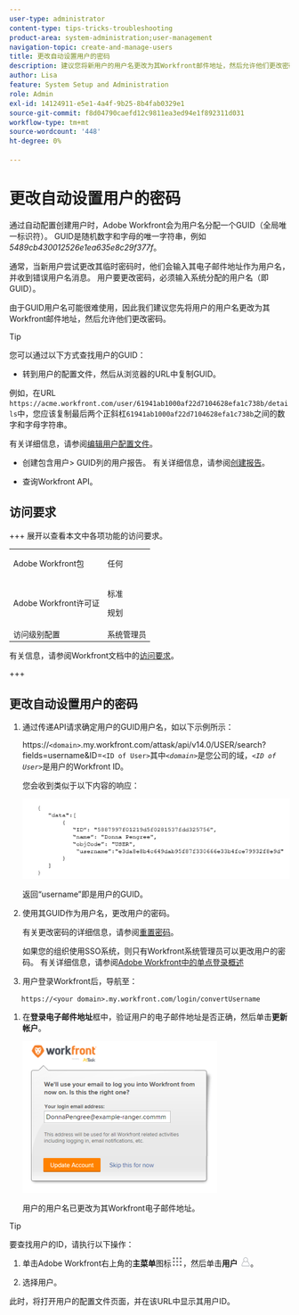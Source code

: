 ```yaml
---
user-type: administrator
content-type: tips-tricks-troubleshooting
product-area: system-administration;user-management
navigation-topic: create-and-manage-users
title: 更改自动设置用户的密码
description: 建议您将新用户的用户名更改为其Workfront邮件地址，然后允许他们更改密码。
author: Lisa
feature: System Setup and Administration
role: Admin
exl-id: 14124911-e5e1-4a4f-9b25-8b4fab0329e1
source-git-commit: f8d04790caefd12c9811ea3ed94e1f892311d031
workflow-type: tm+mt
source-wordcount: '448'
ht-degree: 0%

---
```


# 更改自动设置用户的密码

通过自动配置创建用户时，Adobe Workfront会为用户名分配一个GUID（全局唯一标识符）。 GUID是随机数字和字母的唯一字符串，例如&#x200B;*5489cb430012526e1ea635e8c29f377f*。

通常，当新用户尝试更改其临时密码时，他们会输入其电子邮件地址作为用户名，并收到错误用户名消息。 用户要更改密码，必须输入系统分配的用户名（即GUID）。

由于GUID用户名可能很难使用，因此我们建议您先将用户的用户名更改为其Workfront邮件地址，然后允许他们更改密码。

>[!TIP]
>
>您可以通过以下方式查找用户的GUID：
>
>* 转到用户的配置文件，然后从浏览器的URL中复制GUID。
>
>  例如，在URL `https://acme.workfront.com/user/61941ab1000af22d7104628efa1c738b/details`中，您应该复制最后两个正斜杠`61941ab1000af22d7104628efa1c738b`之间的数字和字母字符串。
>
>  有关详细信息，请参阅[编辑用户配置文件](../../../administration-and-setup/add-users/create-and-manage-users/edit-a-users-profile.md)。
>
>* 创建包含用户> GUID列的用户报告。 有关详细信息，请参阅[创建报告](../../../reports-and-dashboards/reports/creating-and-managing-reports/create-report.md)。
>
>* 查询Workfront API。
>

## 访问要求

+++ 展开以查看本文中各项功能的访问要求。

<table style="table-layout:auto"> 
 <col> 
 <col> 
 <tbody> 
  <tr> 
   <td>Adobe Workfront包</td> 
   <td><p>任何</p></td> 
  </tr> 
  <tr> 
   <td>Adobe Workfront许可证</td> 
   <td><p>标准</p>
       <p>规划</p></td>
  </tr> 
  <tr> 
   <td>访问级别配置</td> 
   <td>系统管理员</td> 
  </tr> 
 </tbody> 
</table>

有关信息，请参阅Workfront文档中的[访问要求](/help/quicksilver/administration-and-setup/add-users/access-levels-and-object-permissions/access-level-requirements-in-documentation.md)。

+++

## 更改自动设置用户的密码

1. 通过传递API请求确定用户的GUID用户名，如以下示例所示：

   https://`<domain>`.my.workfront.com/attask/api/v14.0/USER/search?fields=username&amp;ID=`<ID of User>`其中&#x200B;*`<domain>`*&#x200B;是您公司的域，*`<ID of User>`*&#x200B;是用户的Workfront ID。

   您会收到类似于以下内容的响应：

   ![获取GUID](assets/get-guid.png)

   返回“username”即是用户的GUID。

1. 使用其GUID作为用户名，更改用户的密码。

   有关更改密码的详细信息，请参阅[重置密码](../../../workfront-basics/manage-your-account-and-profile/managing-your-workfront-account/reset-your-password.md)。

   如果您的组织使用SSO系统，则只有Workfront系统管理员可以更改用户的密码。 有关详细信息，请参阅[Adobe Workfront中的单点登录概述](../../../administration-and-setup/add-users/single-sign-on/sso-in-workfront.md)

1. 用户登录Workfront后，导航至：

```
   https://<your domain>.my.workfront.com/login/convertUsername
```

1. 在&#x200B;**登录电子邮件地址**&#x200B;框中，验证用户的电子邮件地址是否正确，然后单击&#x200B;**更新帐户**。

   ![用户名](assets/guidusername-350x272.png)

   用户的用户名已更改为其Workfront电子邮件地址。

>[!TIP]
>
>要查找用户的ID，请执行以下操作：
>
>1. 单击Adobe Workfront右上角的&#x200B;**主菜单**&#x200B;图标![主菜单图标](assets/main-menu-icon.png)，然后单击&#x200B;**用户** ![用户图标](assets/users-icon-in-main-menu.png)。
>
>1. 选择用户。
>
>   此时，将打开用户的配置文件页面，并在该URL中显示其用户ID。
>
